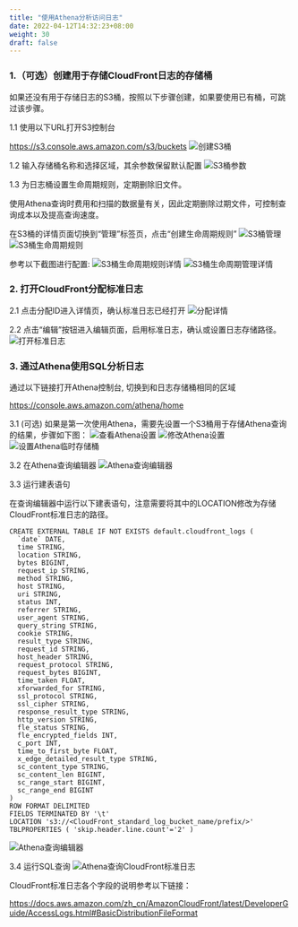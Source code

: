 ```yaml
---
title: "使用Athena分析访问日志"
date: 2022-04-12T14:32:23+08:00
weight: 30
draft: false
---
```


### 1.（可选）创建用于存储CloudFront日志的存储桶

如果还没有用于存储日志的S3桶，按照以下步骤创建，如果要使用已有桶，可跳过该步骤。

  1.1 使用以下URL打开S3控制台
  
  https://s3.console.aws.amazon.com/s3/buckets
  ![创建S3桶](/images/s3_create_bucket.png?classes=border)

  1.2 输入存储桶名称和选择区域，其余参数保留默认配置
  ![S3桶参数](/images/s3_create_bucket_for_cloudfront.png?classes=border)

  1.3 为日志桶设置生命周期规则，定期删除旧文件。

  使用Athena查询时费用和扫描的数据量有关，因此定期删除过期文件，可控制查询成本以及提高查询速度。

  在S3桶的详情页面切换到“管理”标签页，点击“创建生命周期规则”
  ![S3桶管理](/images/s3_bucket_manage.png?classes=border)
  ![S3桶生命周期规则](/images/s3_create_lifecycle_rule.png?classes=border)

  参考以下截图进行配置:
  ![S3桶生命周期规则详情](/images/s3_lifecycle_detail1.png?classes=border)
  ![S3桶生命周期管理详情](/images/s3_lifecycle_detail2.png?classes=border)

### 2. 打开CloudFront分配标准日志

  2.1 点击分配ID进入详情页，确认标准日志已经打开
  ![分配详情](/images/cloudfront_standard_log.png?classes=border)

  2.2 点击“编辑”按钮进入编辑页面，启用标准日志，确认或设置日志存储路径。
  ![打开标准日志](/images/cloudfront_log_destication.png?classes=border)

### 3. 通过Athena使用SQL分析日志

通过以下链接打开Athena控制台, 切换到和日志存储桶相同的区域
  
https://console.aws.amazon.com/athena/home
  
  3.1 (可选) 如果是第一次使用Athena，需要先设置一个S3桶用于存储Athena查询的结果，步骤如下图：
  ![查看Athena设置](/images/athena_setting.png?classes=border)
  ![修改Athena设置](/images/athena_setting_manage.png?classes=border)
  ![设置Athena临时存储桶](/images/athena_setting_bucket.png?classes=border)

  3.2 在Athena查询编辑器
  ![Athena查询编辑器](/images/athena_query.png?classes=border)

  3.3 运行建表语句

  在查询编辑器中运行以下建表语句，注意需要将其中的LOCATION修改为存储CloudFront标准日志的路径。
  
    CREATE EXTERNAL TABLE IF NOT EXISTS default.cloudfront_logs (
      `date` DATE,
      time STRING,
      location STRING,
      bytes BIGINT,
      request_ip STRING,
      method STRING,
      host STRING,
      uri STRING,
      status INT,
      referrer STRING,
      user_agent STRING,
      query_string STRING,
      cookie STRING,
      result_type STRING,
      request_id STRING,
      host_header STRING,
      request_protocol STRING,
      request_bytes BIGINT,
      time_taken FLOAT,
      xforwarded_for STRING,
      ssl_protocol STRING,
      ssl_cipher STRING,
      response_result_type STRING,
      http_version STRING,
      fle_status STRING,
      fle_encrypted_fields INT,
      c_port INT,
      time_to_first_byte FLOAT,
      x_edge_detailed_result_type STRING,
      sc_content_type STRING,
      sc_content_len BIGINT,
      sc_range_start BIGINT,
      sc_range_end BIGINT
    )
    ROW FORMAT DELIMITED 
    FIELDS TERMINATED BY '\t'
    LOCATION 's3://<CloudFront_standard_log_bucket_name/prefix/>'
    TBLPROPERTIES ( 'skip.header.line.count'='2' )

  ![Athena查询编辑器](/images/athena_create_table.png?classes=border)

  3.4 运行SQL查询
  ![Athena查询CloudFront标准日志](/images/athena_query_cloudfront_log.png?classes=border)

  CloudFront标准日志各个字段的说明参考以下链接：

  https://docs.aws.amazon.com/zh_cn/AmazonCloudFront/latest/DeveloperGuide/AccessLogs.html#BasicDistributionFileFormat
  



